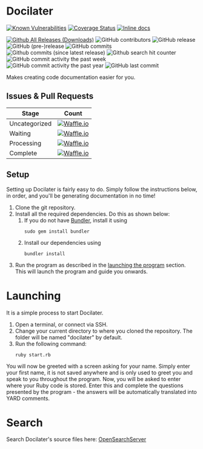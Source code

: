 # Docilater
[![Known Vulnerabilities](https://snyk.io/test/github/stellardoor5319/docilater/badge.svg)](https://snyk.io/test/github/stellardoor5319/docilater)
[![Coverage Status](https://coveralls.io/repos/github/StellarDoor5319/docilater/badge.svg?branch=master)](https://coveralls.io/github/StellarDoor5319/docilater?branch=master)
[![Inline docs](http://inch-ci.org/github/StellarDoor5319/docilater.svg?branch=master)](http://inch-ci.org/github/StellarDoor5319/docilater)

[![Github All Releases (Downloads)](https://img.shields.io/github/downloads/StellarDoor5319/docilater/total.svg?label=GitHub%20downloads)](https://github.com/StellarDoor5319/docilater/releases)
![GitHub contributors](https://img.shields.io/github/contributors/StellarDoor5319/docilater.svg)
![GitHub release](https://img.shields.io/github/release/StellarDoor5319/docilater.svg?label=stable%20version)
![GitHub (pre-)release](https://img.shields.io/github/release/StellarDoor5319/docilater/all.svg?label=latest%20version)
![GitHub commits](https://img.shields.io/github/commits-since/StellarDoor5319/docilater/v1.0.svg)
![Github commits (since latest release)](https://img.shields.io/github/commits-since/StellarDoor5319/docilater/latest.svg?label=unreleased%20commits)
![Github search hit counter](https://img.shields.io/github/search/StellarDoor5319/docilater/goto.svg?label=search%20hits)
![GitHub commit activity the past week](https://img.shields.io/github/commit-activity/w/StellarDoor5319/docilater.svg)
![GitHub commit activity the past year](https://img.shields.io/github/commit-activity/y/StellarDoor5319/docilater.svg)
![GitHub last commit](https://img.shields.io/github/last-commit/StellarDoor5319/docilater.svg)

Makes creating code documentation easier for you.

## Issues & Pull Requests
| Stage | Count |
| --- | --- |
| Uncategorized | [![Waffle.io](https://badge.waffle.io/StellarDoor5319/docilater.svg?columns=inbox)](http://waffle.io/StellarDoor5319/docilater) |
| Waiting | [![Waffle.io](https://badge.waffle.io/StellarDoor5319/docilater.svg?columns=backlog,next)](http://waffle.io/StellarDoor5319/docilater) |
| Processing | [![Waffle.io](https://badge.waffle.io/StellarDoor5319/docilater.svg?columns=in%20progress,review)](http://waffle.io/StellarDoor5319/docilater) |
| Complete | [![Waffle.io](https://badge.waffle.io/StellarDoor5319/docilater.svg?columns=done)](http://waffle.io/StellarDoor5319/docilater) |

## Setup
Setting up Docilater is fairly easy to do. Simply follow the instructions below, in order, and you'll be generating documentation in no time!

1. Clone the git repository.
2. Install all the required dependencies. Do this as shown below:
    1. If you do not have [Bundler](bundler.io), install it using
        ```
        sudo gem install bundler
        ```
    2. Install our dependencies using
        ```
        bundler install
        ```
3. Run the program as described in the [launching the program](#Launching) section. This will launch the program and guide you onwards.

# Launching
It is a simple process to start Docilater.

1. Open a terminal, or connect via SSH.
2. Change your current directory to where you cloned the repository. The folder will be named "docilater" by default.
3. Run the following command:
    ```
    ruby start.rb
    ```

You will now be greeted with a screen asking for your name. Simply enter your first name, it is not saved anywhere and is only used to greet you and speak to you throughout the program. Now, you will be asked to enter where your Ruby code is stored. Enter this and complete the questions presented by the program - the answers will be automatically translated into YARD comments.

# Search
Search Docilater's source files here: [OpenSearchServer](https://search.opensearchserver.net/search/StellarDoor5319/docilater)
